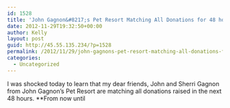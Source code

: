 ```yaml
---
id: 1528
title: 'John Gagnon&#8217;s Pet Resort Matching All Donations for 48 hours!'
date: 2012-11-29T19:32:50+00:00
author: Kelly
layout: post
guid: http://45.55.135.234/?p=1528
permalink: /2012/11/29/john-gagnons-pet-resort-matching-all-donations-for-48-hours/
categories:
  - Uncategorized
---
```

I was shocked today to learn that my dear friends, John and Sherri Gagnon from John Gagnon&#8217;s Pet Resort are matching all donations raised in the next 48 hours. **From now until</p>